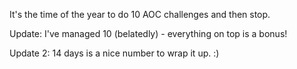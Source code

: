 It's the time of the year to do 10 AOC challenges and then stop.

Update: I've managed 10 (belatedly) - everything on top is a bonus!

Update 2: 14 days is a nice number to wrap it up. :) 
